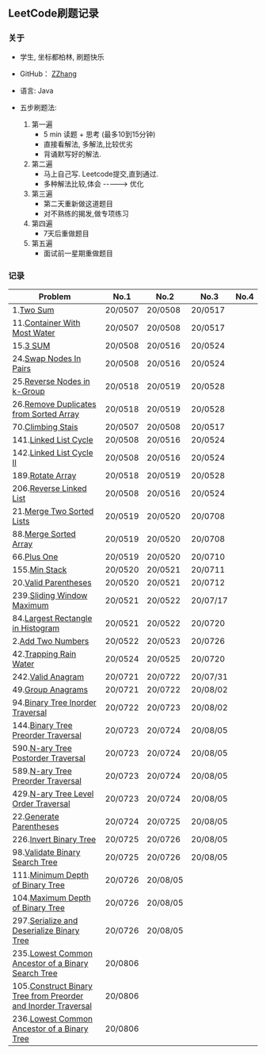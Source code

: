 ## LeetCode刷题记录

### 关于
- 学生, 坐标都柏林, 刷题快乐

- GitHub： [ZZhang](https://github.com/ZhongyanZHANG)

- 语言: Java

- 五步刷题法: 
  1. 第一遍
     * 5 min 读题 + 思考 (最多10到15分钟)
     * 直接看解法, 多解法,比较优劣
     * 背诵默写好的解法.
  2. 第二遍
      * 马上自己写. Leetcode提交,直到通过.
      * 多种解法比较,体会 -----> 优化
  3. 第三遍
       * 第二天重新做这道题目
       * 对不熟练的揭发,做专项练习
  4. 第四遍 
       * 7天后重做题目
  5. 第五遍
       * 面试前一星期重做题目

### 记录
| Problem    | No.1    | No.2 | No.3 | No.4 |
| ---------- | ------- | ---- | ---- | ---- |
| 1.[Two Sum](1_TwoSum/Solution.java) |20/0507|20/0508|20/0517||
| 11.[Container With Most Water](11_Container_With_Most_Water/Solution.java) |20/0507|20/0508|20/0517||
| 15.[3 SUM](15_3SUM/Solution.java) |20/0508|20/0516|20/0524||
| 24.[Swap Nodes In Pairs](24_Swap_Nodes_In_Pairs/Solution.java) |20/0508|20/0516|20/0524||
| 25.[Reverse Nodes in k-Group](25_Reverse_Nodes_in_k-Group/Solution.java) |20/0518|20/0519|20/0528||
| 26.[Remove Duplicates from Sorted Array](26_Remove_Duplicates_from_Sorted_Array/Solution.java) |20/0518|20/0519|20/0528||
| 70.[Climbing Stais](70_ClimbingStairs/Solution.java) |20/0507|20/0508|20/0517||
| 141.[Linked List Cycle](141_Linked_List_Cycle/Solution.java) |20/0508|20/0516|20/0524||
| 142.[Linked List Cycle II](142_Linked_List_Cycle_ii/Solution.java) |20/0508|20/0516|20/0524||
| 189.[Rotate Array](189_Rotate_Array/Solution.java) |20/0518|20/0519|20/0528||
| 206.[Reverse Linked List](206_Reverse_Linked_List/Solution.java) |20/0508|20/0516|20/0524||
|21.[Merge Two Sorted Lists](21_Merge_Two_Sorted_Lists/Solution.java)|20/0519|20/0520|20/0708||
|88.[Merge Sorted Array](88_Merge_Sorted_Array/Solution.java)|20/0519|20/0520|20/0708||
|66.[Plus One](66_Plus_One/Solution.java)|20/0519|20/0520|20/0710||
|155.[Min Stack](155_Min_Stack/Solution.java)|20/0520|20/0521|20/0711||
|20.[Valid Parentheses](20_Valid_Parentheses/Solution.java)|20/0520|20/0521|20/0712||
|239.[Sliding Window Maximum](239_Sliding_Window_Maximum/Solution.java)|20/0521|20/0522|20/07/17||
|84.[Largest Rectangle in Histogram](84_Largest_Rectangle_in_Histogram/Solution.java)|20/0521|20/0522|20/0720||
|2.[Add Two Numbers](2_Add_Two_Numbers/Solution.java)|20/0522|20/0523|20/0726||
|42.[Trapping Rain Water](42_Trapping_Rain_Water/Solution.java)|20/0524|20/0525|20/0720||
|242.[Valid Anagram](242_Valid_Anagram/Solution.java)|20/0721|20/0722|20/07/31||
|49.[Group Anagrams](49_Group_Anagrams/Solution.java)|20/0721|20/0722|20/08/02||
|94.[Binary Tree Inorder Traversal](94_Binary_Tree_Inorder_Traversal/Solution.java)|20/0722|20/0723|20/08/02||
|144.[Binary Tree Preorder Traversal](144_Binary_Tree_Preorder_Traversal/Solution.java)|20/0723|20/0724|20/08/05||
|590.[N-ary Tree Postorder Traversal](590_N-ary_Tree_Postorder_Traversal/Solution.java)|20/0723|20/0724|20/08/05||
|589.[N-ary Tree Preorder Traversal](589_N-ary_Tree_Preorder_Traversal/Solution.java)|20/0723|20/0724|20/08/05||
|429.[N-ary Tree Level Order Traversal](429_N-ary_Tree_Level_Order_Traversal/Solution.java)|20/0723|20/0724|20/08/05||
|22.[Generate Parentheses](22_Generate_Parentheses/Solution.java)|20/0724|20/0725|20/08/05||
|226.[Invert Binary Tree](226_Invert_Binary_Tree/Solution.java)|20/0725|20/0726|20/08/05||
|98.[Validate Binary Search Tree](98_Validate_Binary_Search_Tree/Solution.java)|20/0725|20/0726|20/08/05||
|111.[Minimum Depth of Binary Tree](111_Minimum_Depth_of_Binary_Tree/Solution.java)|20/0726|20/08/05|||
|104.[Maximum Depth of Binary Tree](104_Maximum_Depth_of_Binary_Tree/Solution.java)|20/0726|20/08/05|||
|297.[Serialize and Deserialize Binary Tree](297_Serialize_and_Deserialize_Binary_Tree/Solution.java)|20/0726|20/08/05|||
|235.[Lowest Common Ancestor of a Binary Search Tree](235_Lowest_Common_Ancestor_of_a_Binary_Search_Tree/Solution.java)|20/0806||||
|105.[Construct Binary Tree from Preorder and Inorder Traversal](105_Construct_Binary_Tree_from_Preorder_and_Inorder_Traversal/Solution.java)|20/0806||||
|236.[Lowest Common Ancestor of a Binary Tree](236_Lowest_Common_Ancestor_of_a_Binary_Tree/Solution.java)|20/0806||||